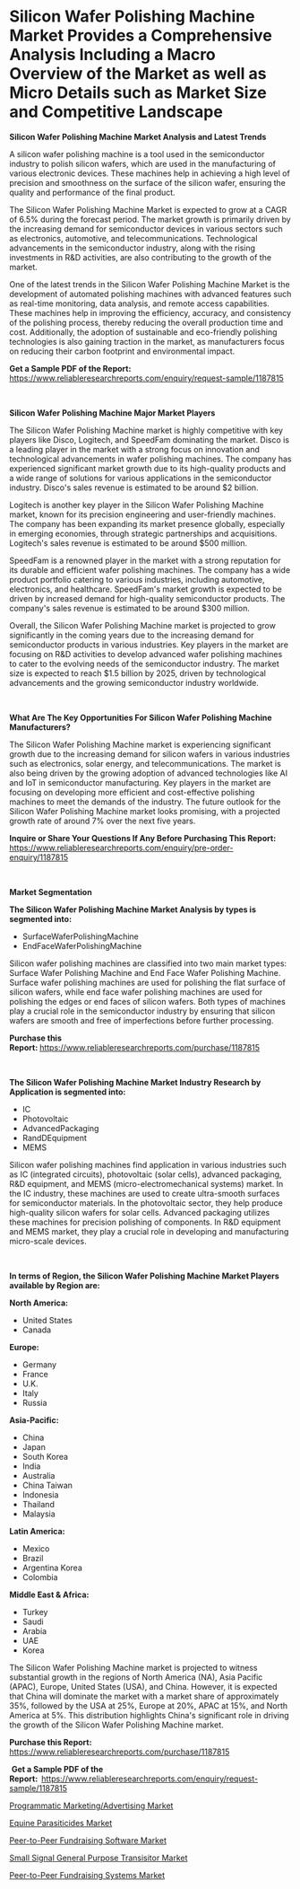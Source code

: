 <p><h1>Silicon Wafer Polishing Machine Market Provides a Comprehensive Analysis Including a Macro Overview of the Market as well as Micro Details such as Market Size and Competitive Landscape</h1></p><p><strong>Silicon Wafer Polishing Machine Market Analysis and Latest Trends</strong></p>
<p><p>A silicon wafer polishing machine is a tool used in the semiconductor industry to polish silicon wafers, which are used in the manufacturing of various electronic devices. These machines help in achieving a high level of precision and smoothness on the surface of the silicon wafer, ensuring the quality and performance of the final product.</p><p>The Silicon Wafer Polishing Machine Market is expected to grow at a CAGR of 6.5% during the forecast period. The market growth is primarily driven by the increasing demand for semiconductor devices in various sectors such as electronics, automotive, and telecommunications. Technological advancements in the semiconductor industry, along with the rising investments in R&D activities, are also contributing to the growth of the market.</p><p>One of the latest trends in the Silicon Wafer Polishing Machine Market is the development of automated polishing machines with advanced features such as real-time monitoring, data analysis, and remote access capabilities. These machines help in improving the efficiency, accuracy, and consistency of the polishing process, thereby reducing the overall production time and cost. Additionally, the adoption of sustainable and eco-friendly polishing technologies is also gaining traction in the market, as manufacturers focus on reducing their carbon footprint and environmental impact.</p></p>
<p><strong>Get a Sample PDF of the Report:&nbsp;</strong> <a href="https://www.reliableresearchreports.com/enquiry/request-sample/1187815">https://www.reliableresearchreports.com/enquiry/request-sample/1187815</a></p>
<p>&nbsp;</p>
<p><strong>Silicon Wafer Polishing Machine Major Market Players</strong></p>
<p><p>The Silicon Wafer Polishing Machine market is highly competitive with key players like Disco, Logitech, and SpeedFam dominating the market. Disco is a leading player in the market with a strong focus on innovation and technological advancements in wafer polishing machines. The company has experienced significant market growth due to its high-quality products and a wide range of solutions for various applications in the semiconductor industry. Disco's sales revenue is estimated to be around $2 billion.</p><p>Logitech is another key player in the Silicon Wafer Polishing Machine market, known for its precision engineering and user-friendly machines. The company has been expanding its market presence globally, especially in emerging economies, through strategic partnerships and acquisitions. Logitech's sales revenue is estimated to be around $500 million.</p><p>SpeedFam is a renowned player in the market with a strong reputation for its durable and efficient wafer polishing machines. The company has a wide product portfolio catering to various industries, including automotive, electronics, and healthcare. SpeedFam's market growth is expected to be driven by increased demand for high-quality semiconductor products. The company's sales revenue is estimated to be around $300 million.</p><p>Overall, the Silicon Wafer Polishing Machine market is projected to grow significantly in the coming years due to the increasing demand for semiconductor products in various industries. Key players in the market are focusing on R&D activities to develop advanced wafer polishing machines to cater to the evolving needs of the semiconductor industry. The market size is expected to reach $1.5 billion by 2025, driven by technological advancements and the growing semiconductor industry worldwide.</p></p>
<p>&nbsp;</p>
<p><strong>What Are The Key Opportunities For Silicon Wafer Polishing Machine Manufacturers?</strong></p>
<p><p>The Silicon Wafer Polishing Machine market is experiencing significant growth due to the increasing demand for silicon wafers in various industries such as electronics, solar energy, and telecommunications. The market is also being driven by the growing adoption of advanced technologies like AI and IoT in semiconductor manufacturing. Key players in the market are focusing on developing more efficient and cost-effective polishing machines to meet the demands of the industry. The future outlook for the Silicon Wafer Polishing Machine market looks promising, with a projected growth rate of around 7% over the next five years.</p></p>
<p><strong>Inquire or Share Your Questions If Any Before Purchasing This Report:</strong> <a href="https://www.reliableresearchreports.com/enquiry/pre-order-enquiry/1187815">https://www.reliableresearchreports.com/enquiry/pre-order-enquiry/1187815</a></p>
<p>&nbsp;</p>
<p><strong>Market Segmentation</strong></p>
<p><strong>The Silicon Wafer Polishing Machine Market Analysis by types is segmented into:</strong></p>
<p><ul><li>SurfaceWaferPolishingMachine</li><li>EndFaceWaferPolishingMachine</li></ul></p>
<p><p>Silicon wafer polishing machines are classified into two main market types: Surface Wafer Polishing Machine and End Face Wafer Polishing Machine. Surface wafer polishing machines are used for polishing the flat surface of silicon wafers, while end face wafer polishing machines are used for polishing the edges or end faces of silicon wafers. Both types of machines play a crucial role in the semiconductor industry by ensuring that silicon wafers are smooth and free of imperfections before further processing.</p></p>
<p><strong>Purchase this Report:&nbsp;</strong><a href="https://www.reliableresearchreports.com/purchase/1187815">https://www.reliableresearchreports.com/purchase/1187815</a></p>
<p>&nbsp;</p>
<p><strong>The Silicon Wafer Polishing Machine Market Industry Research by Application is segmented into:</strong></p>
<p><ul><li>IC</li><li>Photovoltaic</li><li>AdvancedPackaging</li><li>RandDEquipment</li><li>MEMS</li></ul></p>
<p><p>Silicon wafer polishing machines find application in various industries such as IC (integrated circuits), photovoltaic (solar cells), advanced packaging, R&D equipment, and MEMS (micro-electromechanical systems) market. In the IC industry, these machines are used to create ultra-smooth surfaces for semiconductor materials. In the photovoltaic sector, they help produce high-quality silicon wafers for solar cells. Advanced packaging utilizes these machines for precision polishing of components. In R&D equipment and MEMS market, they play a crucial role in developing and manufacturing micro-scale devices.</p></p>
<p>&nbsp;</p>
<p><strong>In terms of Region, the Silicon Wafer Polishing Machine Market Players available by Region are:</strong></p>
<p>
    <p> <strong> North America: </strong>
        <ul>
            <li>United States</li>
            <li>Canada</li>
        </ul>
        </p> 
    <p> <strong> Europe: </strong>
        <ul>
            <li>Germany</li>
            <li>France</li>
            <li>U.K.</li>
            <li>Italy</li>
            <li>Russia</li>
        </ul>
        </p> 
    <p> <strong> Asia-Pacific: </strong>
        <ul>
            <li>China</li>
            <li>Japan</li>
            <li>South Korea</li>
            <li>India</li>
            <li>Australia</li>
            <li>China Taiwan</li>
            <li>Indonesia</li>
            <li>Thailand</li>
            <li>Malaysia</li>
        </ul>
        </p> 
    <p> <strong> Latin America: </strong>
        <ul>
            <li>Mexico</li>
            <li>Brazil</li>
            <li>Argentina Korea</li>
            <li>Colombia</li>
        </ul>
        </p> 
    <p> <strong> Middle East & Africa: </strong>
        <ul>
            <li>Turkey</li>
            <li>Saudi</li>
            <li>Arabia</li>
            <li>UAE</li>
            <li>Korea</li>
        </ul>
    </p>
    </p>
<p><p>The Silicon Wafer Polishing Machine market is projected to witness substantial growth in the regions of North America (NA), Asia Pacific (APAC), Europe, United States (USA), and China. However, it is expected that China will dominate the market with a market share of approximately 35%, followed by the USA at 25%, Europe at 20%, APAC at 15%, and North America at 5%. This distribution highlights China's significant role in driving the growth of the Silicon Wafer Polishing Machine market.</p></p>
<p><strong>Purchase this Report: </strong><a href="https://www.reliableresearchreports.com/purchase/1187815">https://www.reliableresearchreports.com/purchase/1187815</a></p>
<p>&nbsp;<strong>Get a Sample PDF of the Report:&nbsp;&nbsp;</strong><a href="https://www.reliableresearchreports.com/enquiry/request-sample/1187815">https://www.reliableresearchreports.com/enquiry/request-sample/1187815</a></p>
<p><strong></strong></p>
<p><p><a href="https://extreme-scabiosa-c81.notion.site/Programmatic-Marketing-Advertising-Market-Centers-on-Aspects-such-as-Market-Growth-Market-Share-Ma-709244fff99c4d5bb5550ed734617c87">Programmatic Marketing/Advertising Market</a></p><p><a href="https://view.publitas.com/reportprime-1/equine-parasiticides-market-size-reflecting-a-forecast-till-2031-market-by-type-by-application-and-by-geography/">Equine Parasiticides Market</a></p><p><a href="https://carnation-joke-41f.notion.site/Peer-to-Peer-Fundraising-Software-Market-Size-Reflecting-a-Forecast-Till-2031-Market-By-Type-By-Ap-96e95086027648b7ab3b0e0089e9cd23">Peer-to-Peer Fundraising Software Market</a></p><p><a href="https://view.publitas.com/reportprime-1/small-signal-general-purpose-transisitor-market-research-report-reveals-the-latest-trends-and-opportunities-of-this-market-for-period-from-2024-2031/">Small Signal General Purpose Transisitor Market</a></p><p><a href="https://adventurous-uranium-ef9.notion.site/Peer-to-Peer-Fundraising-Systems-Market-Offer-Valuable-Insights-into-Market-Size-Market-Share-Mark-810020b6348b4f7a80ebf8d651585b6e">Peer-to-Peer Fundraising Systems Market</a></p></p>